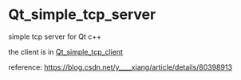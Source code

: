 # Qt_simple_tcp_server
simple tcp server for Qt c++

the client is in [Qt_simple_tcp_client](https://github.com/lyhope9/Qt_simple_tcp_client)

reference: https://blog.csdn.net/y____xiang/article/details/80398913
